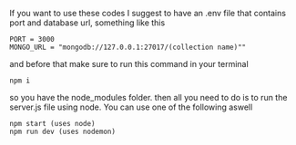 If you want to use these codes I suggest to have an .env file that contains port and database url, something like this
```
PORT = 3000
MONGO_URL = "mongodb://127.0.0.1:27017/(collection name)""
```
and before that make sure to run this command in your terminal 
```
npm i
```
so you have the node_modules folder. then all you need to do is to run the server.js file using node. You can use one of the following aswell
```
npm start (uses node)
npm run dev (uses nodemon)
```
